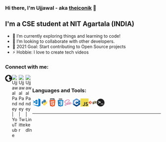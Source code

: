 ### Hi there, I'm Ujjawal - aka [theiconik][website] 👋

## I'm a CSE student at NIT Agartala (INDIA)
- 🌱 I’m currently exploring things and learning to code! 
- 👯 I’m looking to collaborate with other developers.
- 🥅 2021 Goal: Start contributing to Open Source projects
- ⚡ Hobbie: I love to create tech videos

### Connect with me:

[<img align="left" alt="theiconik.github.io" width="22px" src="https://raw.githubusercontent.com/iconic/open-iconic/master/svg/globe.svg" />][website]
[<img align="left" alt="Ujjawal Pandey | YouTube" width="22px" src="https://cdn.jsdelivr.net/npm/simple-icons@v3/icons/youtube.svg" />][youtube]
[<img align="left" alt="Ujjawal Pandey | Twitter" width="22px" src="https://cdn.jsdelivr.net/npm/simple-icons@v3/icons/twitter.svg" />][twitter]
[<img align="left" alt="Ujjawal Pandey | LinkedIn" width="22px" src="https://cdn.jsdelivr.net/npm/simple-icons@v3/icons/linkedin.svg" />][linkedin]

<br />

### Languages and Tools:

<img align="left" alt="Visual Studio Code" width="26px" src="https://raw.githubusercontent.com/github/explore/80688e429a7d4ef2fca1e82350fe8e3517d3494d/topics/visual-studio-code/visual-studio-code.png" />
<img align="left" alt="Python" width="26px" src="https://raw.githubusercontent.com/github/explore/80688e429a7d4ef2fca1e82350fe8e3517d3494d/topics/python/python.png"/>
<img align="left" alt="HTML5" width="26px" src="https://raw.githubusercontent.com/github/explore/80688e429a7d4ef2fca1e82350fe8e3517d3494d/topics/html/html.png" />
<img align="left" alt="CSS3" width="26px" src="https://raw.githubusercontent.com/github/explore/80688e429a7d4ef2fca1e82350fe8e3517d3494d/topics/css/css.png" />
<img align="left" alt="Sass" width="26px" src="https://raw.githubusercontent.com/github/explore/80688e429a7d4ef2fca1e82350fe8e3517d3494d/topics/sass/sass.png" />
<img align="left" alt="C++" width="26px" src="https://raw.githubusercontent.com/github/explore/80688e429a7d4ef2fca1e82350fe8e3517d3494d/topics/cpp/cpp.png"/>
<img align="left" alt="JavaScript" width="26px" src="https://raw.githubusercontent.com/github/explore/80688e429a7d4ef2fca1e82350fe8e3517d3494d/topics/javascript/javascript.png" />
<img align="left" alt="Git" width="26px" src="https://raw.githubusercontent.com/github/explore/80688e429a7d4ef2fca1e82350fe8e3517d3494d/topics/git/git.png" />
<img align="left" alt="Terminal" width="26px" src="https://raw.githubusercontent.com/github/explore/80688e429a7d4ef2fca1e82350fe8e3517d3494d/topics/terminal/terminal.png" />

<br />
<br />

---

[website]: https://theiconik.github.io
[twitter]: https://twitter.com/the_iconik_
[youtube]: https://www.youtube.com/channel/UCKyJnK6WlIdxeeU4_AkbcuA
[linkedin]: https://www.linkedin.com/in/ujjawal-pandey-b35524117/

